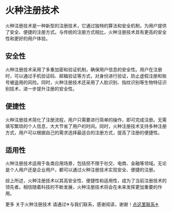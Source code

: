 # 火种注册技术

火种注册技术是一种新型的注册技术，它通过独特的算法和安全机制，为用户提供了安全、便捷的注册方式。与传统的注册方式相比，火种注册技术具有更高的安全性和更好的用户体验。

## 安全性

火种注册技术采用了多重加密和验证机制，确保用户信息的安全性。用户在注册时，可以通过手机验证码、邮箱验证等方式，对身份进行验证，防止虚假注册和账号被盗用的风险。同时，火种注册技术还采用了人脸识别、指纹识别等生物特征识别技术，进一步提升注册的安全性。

## 便捷性

火种注册技术简化了注册流程，用户只需要进行简单的操作，即可完成注册。无需填写繁琐的个人信息，大大节省了用户的时间。同时，火种注册技术支持多种注册方式，用户可以根据自己的需求选择最适合的注册方式，提高了注册的便捷性。

## 适用性

火种注册技术适用于各类应用场景，包括但不限于社交、电商、金融等领域。无论是个人用户还是企业用户，都可以通过火种注册技术实现安全、便捷的注册。

综上所述，火种注册技术以其高安全性、便捷性和适用性，成为了当前注册技术的领先者。相信随着科技的不断发展，火种注册技术将会在未来发挥更加重要的作用。

更多 关于火种注册技术 请通过✈与我们联系，感谢阅读，谢谢！[点这里联系✈](https://jiema.k02.cc)